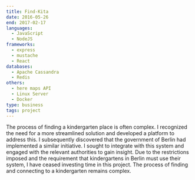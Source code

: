 ```yaml
---
title: Find-Kita
date: 2016-05-26
end: 2017-02-17
languages:
  - JavaScript
  - NodeJS
frameworks:
  - express
  - mustache
  - React
databases:
  - Apache Cassandra
  - Redis
others:
  - here maps API
  - Linux Server
  - Docker
type: business
tags: project
---
```


The process of finding a kindergarten place is often complex. I recognized the need for a more streamlined solution and developed a platform to address this. I subsequently discovered that the government of Berlin had implemented a similar initiative. I sought to integrate with this system and engaged with the relevant authorities to gain insight. Due to the restrictions imposed and the requirement that kindergartens in Berlin must use their system, I have ceased investing time in this project. The process of finding and connecting to a kindergarten remains complex.

